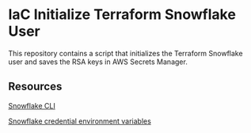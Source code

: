 # IaC Initialize Terraform Snowflake User
This repository contains a script that initializes the Terraform Snowflake user and saves the RSA keys in AWS Secrets Manager.

## Resources
[Snowflake CLI](https://docs.snowflake.com/en/developer-guide/snowflake-cli-v2/index)

[Snowflake credential environment variables](https://docs.snowflake.com/en/developer-guide/snowflake-cli-v2/connecting/specify-credentials#label-snowcli-environment-creds)

